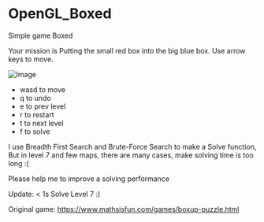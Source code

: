 # OpenGL_Boxed

Simple game Boxed

Your mission is Putting the small red box into the big blue box. Use arrow keys to move.

![Image](https://i.imgur.com/UDCS5pS.png)

- wasd to move
- q to undo
- e to prev level
- r to restart
- t to next level
- f to solve

I use Breadth First Search and Brute-Force Search to make a Solve function, But in level 7 and few maps, there are many cases, make solving time is too long :(

Please help me to improve a solving performance

Update: < 1s Solve Level 7 :)

Original game: https://www.mathsisfun.com/games/boxup-puzzle.html